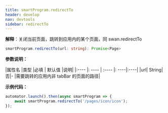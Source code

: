 ```yaml
---
title: smartProgram.redirectTo
header: develop
nav: devtools
sidebar: redirectTo
---
```


**解释**：关闭当前页面，跳转到应用内的某个页面，同 swan.redirectTo

```ts
smartProgram.redirectTo(url: string): Promise<Page>
```

**参数说明：**

|属性名 |类型  |必填 | 默认值 |说明|
|:---- |: ---- | :---- |: ----|:----|
|url| String|否|- |需要跳转的应用内非 tabBar 的页面的路径|

**示例代码：**

```js
automator.launch().then(async smartProgram => {
    await smartProgram.redirectTo('/pages/icon/icon');
});
```